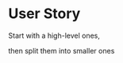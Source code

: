 User Story
==========

<p class="center">Start with a high-level ones,</p>

<p class="center">then split them into smaller ones</p>
